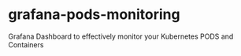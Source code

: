 # grafana-pods-monitoring
Grafana Dashboard to effectively monitor your Kubernetes PODS and Containers
